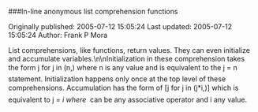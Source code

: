 ###In-line anonymous list comprehension functions

Originally published: 2005-07-12 15:05:24
Last updated: 2005-07-12 15:05:24
Author: Frank P Mora

List comprehensions, like functions, return values. They can even initialize and accumulate variables.\n\nInitialization in these comprehension takes the form j for j in (n,) where n is any value and is equivalent to the j = n statement. Initialization happens only once at the top level of these comprehensions. Accumulation has the form of [j for j in (j*i,)] which is equivalent to j *= i where * can be any associative operator and i any value.